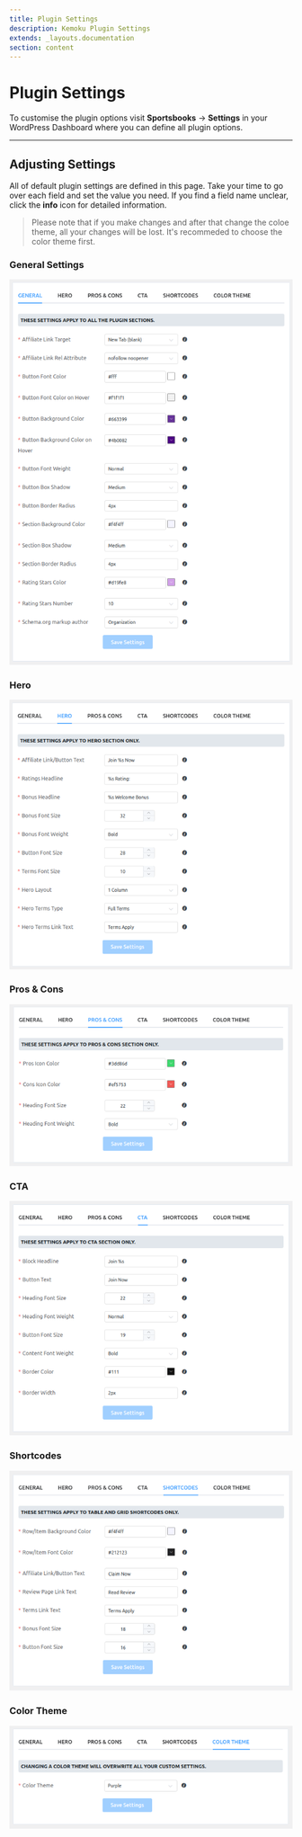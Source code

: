 ```yaml
---
title: Plugin Settings
description: Kemoku Plugin Settings
extends: _layouts.documentation
section: content
---
```


# Plugin Settings

To customise the plugin options visit **Sportsbooks** &#8594; **Settings** in your WordPress Dashboard where you can define all plugin options.

---

## Adjusting Settings

All of default plugin settings are defined in this page. Take your time to go over each field and set the value you need.
If you find a field name unclear, click the **info** icon for detailed information.

> Please note that if you make changes and after that change the coloe theme, all your changes will be lost. It's recommeded to choose the color theme first.

### General Settings

![Kemoku Plugin Settings](/assets/images/kemoku/kemoku-settings-general.png)

### Hero

![Kemoku Plugin Settings](/assets/images/kemoku/kemoku-settings-hero.png)

### Pros & Cons

![Kemoku Plugin Settings](/assets/images/kemoku/kemoku-settings-pros-cons.png)

### CTA

![Kemoku Plugin Settings](/assets/images/kemoku/kemoku-settings-cta.png)

### Shortcodes

![Kemoku Plugin Settings](/assets/images/kemoku/kemoku-settings-shortcodes.png)

### Color Theme

![Kemoku Plugin Settings](/assets/images/kemoku/kemoku-settings-theme.png)
